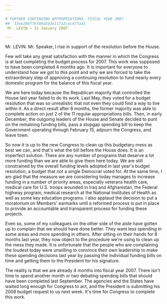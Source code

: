```yaml
---
---

# FURTHER CONTINUING APPROPRIATIONS, FISCAL YEAR 2007
## `33ee2b6ff6f80d3d2e117a2cac477a31`
`Mr. LEVIN — 31 January 2007`

---
```



Mr. LEVIN. Mr. Speaker, I rise in support of the resolution before 
the House.

Few will take any great satisfaction with the manner in which the 
Congress is at last completing the budget process for 2007. This work 
was supposed to have been completed 4 months ago. It is important for 
everyone to understand how we got to this point and why we are forced 
to take the extraordinary step of approving a continuing resolution to 
fund nearly every domestic program for the balance of this fiscal year.

We are here today because the Republican majority that controlled the 
House last year failed to do its work. Last May, they voted for a 
budget resolution that was so unrealistic that not even they could find 
a way to live within it. As a direct result after 8 months, the former 
majority was able to complete action on just 2 of the 11 regular 
appropriations bills. Then, in early December, the outgoing leaders of 
the House and Senate decided to punt on the remaining funding bills, 
pass a stopgap spending bill to keep the Government operating through 
February 15, adjourn the Congress, and leave town.

So now it is up to the new Congress to clean up this budgetary mess 
as best we can, and that's what the bill before the House does. It is 
an imperfect solution. There are any number of programs that deserve a 
lot more funding than we are able to give them here today. We are still 
constrained by the overall funding levels adopted in last year's budget 
resolution, a budget that not a single Democrat voted for. At the same 
time, I am glad that the measure we are considering today manages to 
increase funding in a number of priority areas, especially veterans 
health care, medical care for U.S. troops wounded in Iraq and 
Afghanistan, the Federal highway program, medical research at the 
National Institutes of Health as well as some key education programs. I 
also applaud the decision to put a moratorium on Members' earmarks 
until a reformed process is put in place to provide an accountable and 
transparent process for funding these projects.

Even so, some of my colleagues on the other side of the aisle have 
gotten up to complain that we should have done better. They want less 
spending in some areas and more spending in others. After sitting on 
their hands for 8 months last year, they now object to the procedure 
we're using to clean up the mess they made. It is unfortunate that the 
people who are complaining the loudest today were unwilling to convince 
their own leadership to make these spending decisions last year by 
passing the individual funding bills on time and getting them to the 
President for his signature.

The reality is that we are already 4 months into fiscal year 2007. 
There isn't time to spend another month or two debating spending bills 
that should have been completed last September. The agencies and the 
States have waited long enough for Congress to act, and the President 
is submitting his 2008 budget request to us next week. It's time for 
Congress to complete this work.